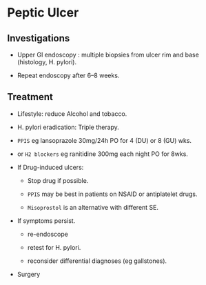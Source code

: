 # Peptic Ulcer

## Investigations

- Upper GI endoscopy : multiple biopsies from ulcer rim and base (histology, H. pylori).

- Repeat endoscopy after 6–8 weeks.

## Treatment

- Lifestyle: reduce Alcohol and tobacco.

- H. pylori eradication: Triple therapy.

- `PPIS` eg lansoprazole 30mg/24h PO for 4 (DU) or 8 (GU) wks.

<!-- TODO PPIS with H2 blockers, or one of them only ??? -->

- or `H2 blockers` eg ranitidine 300mg each night PO for 8wks.

- If Drug-induced ulcers:

  - Stop drug if possible.

  - `PPIS` may be best in patients on NSAID or antiplatelet drugs.

  - `Misoprostol` is an alternative with different SE.

- If symptoms persist.

  - re-endoscope

  - retest for H. pylori.

  - reconsider differential diagnoses (eg gallstones).

- Surgery
